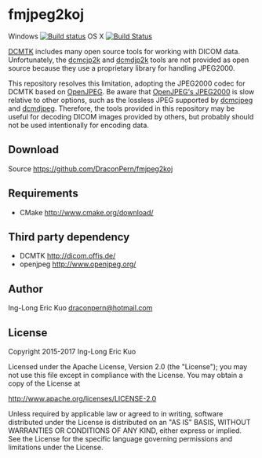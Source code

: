 # fmjpeg2koj
Windows [![Build status](https://ci.appveyor.com/api/projects/status/h3hv3qayr4obik87/branch/master?svg=true)](https://ci.appveyor.com/project/neurolabusc/fmjpeg2koj/branch/master) OS X [![Build Status](https://travis-ci.org/neurolabusc/fmjpeg2koj.svg?branch=master)](https://travis-ci.org/neurolabusc/fmjpeg2koj)

[DCMTK](https://dicom.offis.de/dcmtk.php.en) includes many open source tools for working with DICOM data. Unfortunately, the [dcmcjp2k](https://support.dcmtk.org/docs-products/dcmcjp2k.html) and [dcmdjp2k](https://support.dcmtk.org/docs-products/dcmdjp2k.html) tools are not provided as open source because they use a proprietary library for handling JPEG2000. 

This repository resolves this limitation, adopting the JPEG2000 codec for DCMTK based on [OpenJPEG](https://www.openjpeg.org). Be aware that [OpenJPEG's JPEG2000](https://crnl.readthedocs.io/jpeg_formats/index.html) is slow relative to other options, such as the lossless JPEG supported by [dcmcjpeg](https://support.dcmtk.org/docs/dcmcjpeg.html) and  [dcmdjpeg](https://support.dcmtk.org/docs/dcmdjpeg.html). Therefore, the tools provided in this repository may be useful for decoding DICOM images provided by others, but probably should not be used intentionally for encoding data.

## Download
Source https://github.com/DraconPern/fmjpeg2koj

## Requirements
- CMake http://www.cmake.org/download/

## Third party dependency
- DCMTK http://dicom.offis.de/
- openjpeg http://www.openjpeg.org/

## Author
Ing-Long Eric Kuo <draconpern@hotmail.com>

## License
Copyright 2015-2017 Ing-Long Eric Kuo

Licensed under the Apache License, Version 2.0 (the "License");
you may not use this file except in compliance with the License.
You may obtain a copy of the License at

   http://www.apache.org/licenses/LICENSE-2.0

Unless required by applicable law or agreed to in writing, software
distributed under the License is distributed on an "AS IS" BASIS,
WITHOUT WARRANTIES OR CONDITIONS OF ANY KIND, either express or implied.
See the License for the specific language governing permissions and
limitations under the License.

